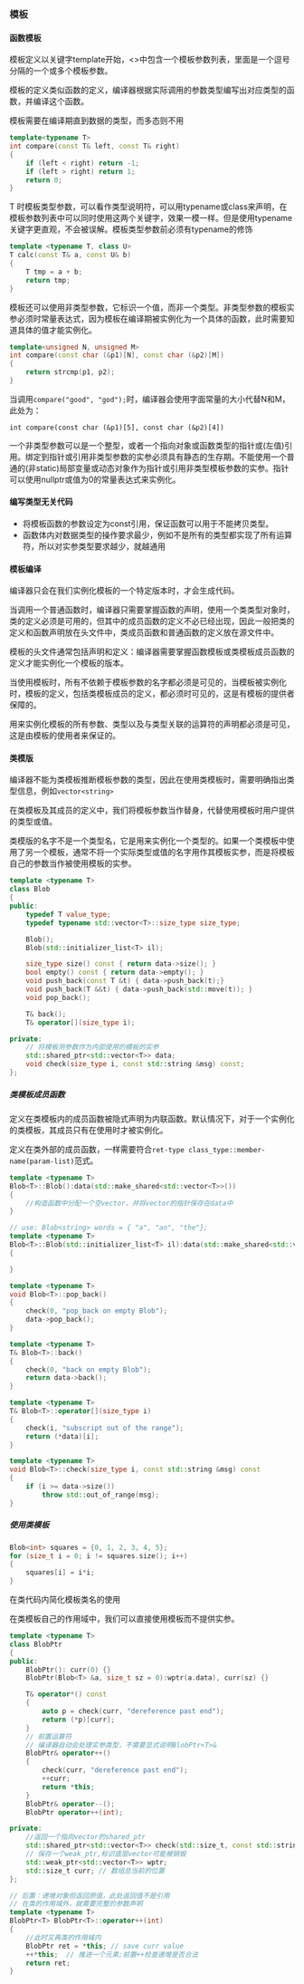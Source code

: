 ### 模板

#### 函数模板

模板定义以关键字template开始，<>中包含一个模板参数列表，里面是一个逗号分隔的一个或多个模板参数。

模板的定义类似函数的定义，编译器根据实际调用的参数类型编写出对应类型的函数，并编译这个函数。

模板需要在编译期直到数据的类型，而多态则不用

```c++
template<typename T>
int compare(const T& left, const T& right)
{
    if (left < right) return -1;
    if (left > right) return 1;
    return 0;
}
```

T 时模板类型参数，可以看作类型说明符，可以用typename或class来声明，在模板参数列表中可以同时使用这两个关键字，效果一模一样。但是使用typename关键字更直观，不会被误解。模板类型参数前必须有typename的修饰

```c++
template <typename T, class U>
T calc(const T& a, const U& b)
{
    T tmp = a + b;
    return tmp;
}
```

模板还可以使用非类型参数，它标识一个值，而非一个类型。非类型参数的模板实参必须时常量表达式，因为模板在编译期被实例化为一个具体的函数，此时需要知道具体的值才能实例化。

```c++
template<unsigned N, unsigned M>
int compare(const char (&p1)[N], const char (&p2)[M])
{
    return strcmp(p1, p2);
}
```

当调用`compare("good", "god");`时，编译器会使用字面常量的大小代替N和M，此处为：

`int compare(const char (&p1)[5], const char (&p2)[4])`

一个非类型参数可以是一个整型，或者一个指向对象或函数类型的指针或(左值)引用。绑定到指针或引用非类型参数的实参必须具有静态的生存期。不能使用一个普通的(非static)局部变量或动态对象作为指针或引用非类型模板参数的实参。指针可以使用nullptr或值为0的常量表达式来实例化。

#### 编写类型无关代码

* 将模板函数的参数设定为const引用，保证函数可以用于不能拷贝类型。
* 函数体内对数据类型的操作要求最少，例如不是所有的类型都实现了所有运算符，所以对实参类型要求越少，就越通用

#### 模板编译

编译器只会在我们实例化模板的一个特定版本时，才会生成代码。

当调用一个普通函数时，编译器只需要掌握函数的声明，使用一个类类型对象时，类的定义必须是可用的，但其中的成员函数的定义不必已经出现，因此一般把类的定义和函数声明放在头文件中，类成员函数和普通函数的定义放在源文件中。

模板的头文件通常包括声明和定义：编译器需要掌握函数模板或类模板成员函数的定义才能实例化一个模板的版本。

当使用模板时，所有不依赖于模板参数的名字都必须是可见的，当模板被实例化时，模板的定义，包括类模板成员的定义，都必须时可见的，这是有模板的提供者保障的。

用来实例化模板的所有参数、类型以及与类型关联的运算符的声明都必须是可见，这是由模板的使用者来保证的。

#### 类模版

编译器不能为类模板推断模板参数的类型，因此在使用类模板时，需要明确指出类型信息，例如`vector<string>`

在类模板及其成员的定义中，我们将模板参数当作替身，代替使用模板时用户提供的类型或值。

类模版的名字不是一个类型名，它是用来实例化一个类型的。如果一个类模板中使用了另一个模板，通常不将一个实际类型或值的名字用作其模板实参，而是将模板自己的参数当作被使用模板的实参。

```c++
template <typename T>
class Blob
{
public:
    typedef T value_type;
    typedef typename std::vector<T>::size_type size_type;

    Blob();
    Blob(std::initializer_list<T> il);

    size_type size() const { return data->size(); }
    bool empty() const { return data->empty(); }
    void push_back(const T &t) { data->push_back(t);}
    void push_back(T &&t) { data->push_back(std::move(t)); }
    void pop_back();

    T& back();
    T& operator[](size_type i);

private:
    // 将模板测参数作为内部使用的模板的实参
    std::shared_ptr<std::vector<T>> data;
    void check(size_type i, const std::string &msg) const;
};
```

##### 类模板成员函数

定义在类模板内的成员函数被隐式声明为内联函数。默认情况下，对于一个实例化的类模板，其成员只有在使用时才被实例化。

定义在类外部的成员函数，一样需要符合`ret-type class_type::member-name(param-list)`范式。

```c++
template <typename T>
Blob<T>::Blob():data(std::make_shared<std::vector<T>>())
{
    //构造函数中分配一个空vector，并将vector的指针保存在data中
}

// use: Blob<string> words = { "a", "an", "the"};
template <typename T>
Blob<T>::Blob(std::initializer_list<T> il):data(std::make_shared<std::vector<T>>(il))
{

}

template <typename T>
void Blob<T>::pop_back()
{
    check(0, "pop_back on empty Blob");
    data->pop_back();
}

template <typename T>
T& Blob<T>::back()
{
    check(0, "back on empty Blob");
    return data->back();
}

template <typename T>
T& Blob<T>::operator[](size_type i)
{
    check(i, "subscript out of the range");
    return (*data)[i];
}

template <typename T>
void Blob<T>::check(size_type i, const std::string &msg) const
{
    if (i >= data->size())
        throw std::out_of_range(msg);
}
```

##### 使用类模板

```C++
Blob<int> squares = {0, 1, 2, 3, 4, 5};
for (size_t i = 0; i != squares.size(); i++)
{
    squares[i] = i*i;
}
```

在类代码内简化模板类名的使用

在类模板自己的作用域中，我们可以直接使用模板而不提供实参。

```c++
template <typename T>
class BlobPtr
{
public:
    BlobPtr(): curr(0) {}
    BlobPtr(Blob<T> &a, size_t sz = 0):wptr(a.data), curr(sz) {}

    T& operator*() const
    {
        auto p = check(curr, "dereference past end");
        return (*p)[curr];
    }
    // 前置运算符
    // 编译器自动会处理实参类型，不需要显式说明BlobPtr<T>&
    BlobPtr& operator++()
    {
        check(curr, "dereference past end");
        ++curr;
        return *this;
    }
    BlobPtr& operator--();
    BlobPtr operator++(int);

private:
    //返回一个指向vector的shared_ptr
    std::shared_ptr<std::vector<T>> check(std::size_t, const std::string&) const;
    // 保存一个weak_ptr,标识底层vector可能被销毁
    std::weak_ptr<std::vector<T>> wptr;
    std::size_t curr; // 数组总当前的位置
};

// 后置：递增对象但返回原值，此处返回值不是引用
// 在类的作用域外，就需要完整的参数声明
template <typename T>
BlobPtr<T> BlobPtr<T>::operator++(int)
{
    //此时又再类的作用域内
    BlobPtr ret = *this; // save curr value
    ++*this;  // 推进一个元素;前置++检查递增是否合法
    return ret;
}
```





